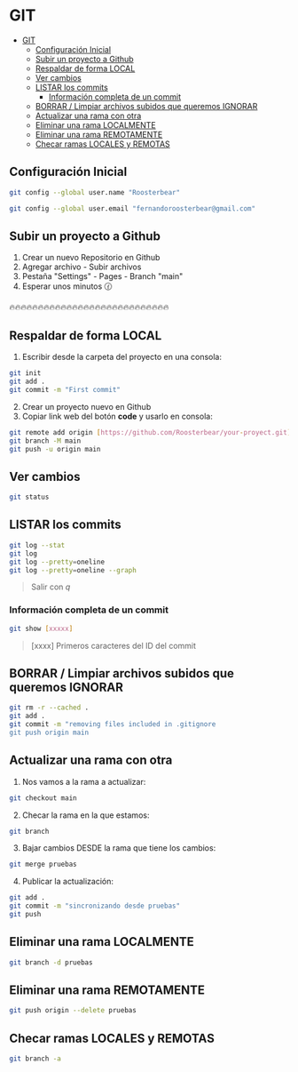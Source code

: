 # GIT

- [GIT](#git)
  - [Configuración Inicial](#configuración-inicial)
  - [Subir un proyecto a Github](#subir-un-proyecto-a-github)
  - [Respaldar de forma LOCAL](#respaldar-de-forma-local)
  - [Ver cambios](#ver-cambios)
  - [LISTAR los commits](#listar-los-commits)
    - [Información completa de un commit](#información-completa-de-un-commit)
  - [BORRAR / Limpiar archivos subidos que queremos IGNORAR](#borrar--limpiar-archivos-subidos-que-queremos-ignorar)
  - [Actualizar una rama con otra](#actualizar-una-rama-con-otra)
  - [Eliminar una rama LOCALMENTE](#eliminar-una-rama-localmente)
  - [Eliminar una rama REMOTAMENTE](#eliminar-una-rama-remotamente)
  - [Checar ramas LOCALES y REMOTAS](#checar-ramas-locales-y-remotas)


## Configuración Inicial

```bash
git config --global user.name "Roosterbear"

git config --global user.email "fernandoroosterbear@gmail.com"
```

## Subir un proyecto a Github

1. Crear un nuevo Repositorio en Github
2. Agregar archivo - Subir archivos
3. Pestaña "Settings" - Pages - Branch "main"
4. Esperar unos minutos 🕜  

🔥🔥🔥🔥🔥🔥🔥🔥🔥🔥🔥🔥🔥🔥🔥🔥🔥🔥🔥🔥🔥🔥🔥🔥🔥🔥🔥🔥 <br/>

## Respaldar de forma LOCAL

1. Escribir desde la carpeta del proyecto en una consola:

```bash
git init
git add .
git commit -m "First commit"
```
2. Crear un proyecto nuevo en Github
3. Copiar link web del botón __code__ y usarlo en consola:

```bash
git remote add origin [https://github.com/Roosterbear/your-proyect.git]
git branch -M main
git push -u origin main
```

## Ver cambios

```bash
git status
```
## LISTAR los commits

```bash
git log --stat
git log
git log --pretty=oneline
git log --pretty=oneline --graph
```
> Salir con _q_

### Información completa de un commit

```bash
git show [xxxxx]
```
> [xxxx] Primeros caracteres del ID del commit

## BORRAR / Limpiar archivos subidos que queremos IGNORAR

```bash
git rm -r --cached .
git add .
git commit -m "removing files included in .gitignore
git push origin main
```

## Actualizar una rama con otra

1. Nos vamos a la rama a actualizar:

```bash
git checkout main
```
2. Checar la rama en la que estamos:

```bash
git branch
```

3. Bajar cambios DESDE la rama que tiene los cambios:

```bash
git merge pruebas
```

4. Publicar la actualización:

```bash
git add .
git commit -m "sincronizando desde pruebas"
git push
```

## Eliminar una rama LOCALMENTE

```bash
git branch -d pruebas
```

## Eliminar una rama REMOTAMENTE

```bash
git push origin --delete pruebas
```

## Checar ramas LOCALES y REMOTAS

```bash
git branch -a
```












